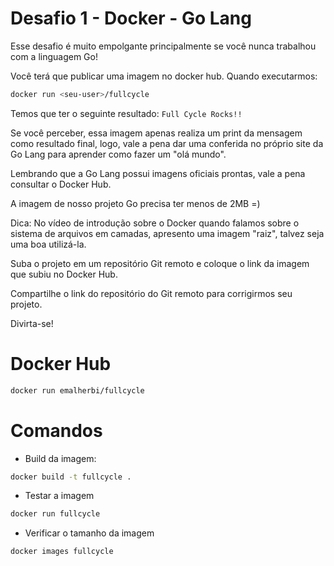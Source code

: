 # Desafio 1 - Docker - Go Lang

Esse desafio é muito empolgante principalmente se você nunca trabalhou com a linguagem Go!

Você terá que publicar uma imagem no docker hub. Quando executarmos:

```bash
docker run <seu-user>/fullcycle
```

Temos que ter o seguinte resultado: `Full Cycle Rocks!!`

Se você perceber, essa imagem apenas realiza um print da mensagem como resultado final, logo, vale a pena dar uma conferida no próprio site da Go Lang para aprender como fazer um "olá mundo".

Lembrando que a Go Lang possui imagens oficiais prontas, vale a pena consultar o Docker Hub.

A imagem de nosso projeto Go precisa ter menos de 2MB =)

Dica: No vídeo de introdução sobre o Docker quando falamos sobre o sistema de arquivos em camadas, apresento uma imagem "raiz", talvez seja uma boa utilizá-la.

Suba o projeto em um repositório Git remoto e coloque o link da imagem que subiu no Docker Hub.

Compartilhe o link do repositório do Git remoto para corrigirmos seu projeto.

Divirta-se!

# Docker Hub

```bash
docker run emalherbi/fullcycle
```

# Comandos

- Build da imagem:

```bash
docker build -t fullcycle .
```

- Testar a imagem

```bash
docker run fullcycle
```

- Verificar o tamanho da imagem

```bash
docker images fullcycle
```
